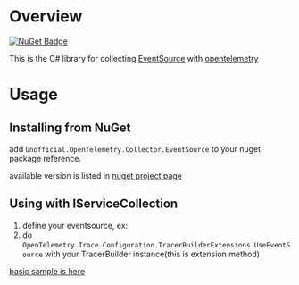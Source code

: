 # Overview

[![NuGet Badge](https://buildstats.info/nuget/Unofficial.OpenTelemetry.Collector.EventSource?includePreReleases=true)](https://www.nuget.org/packages/Unofficial.OpenTelemetry.Collector.EventSource)

This is the C# library for collecting [EventSource](https://docs.microsoft.com/en-us/dotnet/api/system.diagnostics.tracing.eventsource) with [opentelemetry](https://opentelemetry.io)

# Usage

## Installing from NuGet

add `Unofficial.OpenTelemetry.Collector.EventSource` to your nuget package reference.

available version is listed in [nuget project page](https://www.nuget.org/packages/Unofficial.OpenTelemetry.Collector.EventSource)

## Using with IServiceCollection

1. define your eventsource, ex: 
2. do `OpenTelemetry.Trace.Configuration.TracerBuilderExtensions.UseEventSource` with your TracerBuilder instance(this is extension method)

[basic sample is here](sample/BasicSample)
